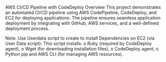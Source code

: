 AWS CI/CD Pipeline with CodeDeploy
Overview
This project demonstrates an automated CI/CD pipeline using AWS CodePipeline, CodeDeploy, and EC2 for deploying applications. The pipeline ensures seamless application deployment by integrating with GitHub, AWS services, and a well-defined deployment process.

Note: Use Userdata script to create to install Dependencies on EC2 (via User Data script): 
This script installs: 
o Ruby (required by CodeDeploy agent), 
o Wget (for downloading installation files), 
o CodeDeploy agent, 
o Python pip and AWS CLI (for managing AWS resources).



